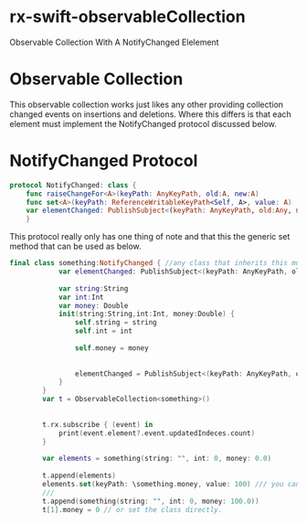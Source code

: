 # rx-swift-observableCollection
Observable Collection With A NotifyChanged Elelement


# Observable Collection

This observable collection works just likes any other providing collection changed events on insertions and deletions. Where this differs is that each element must implement the NotifyChanged protocol discussed below.

# NotifyChanged Protocol

```swift
protocol NotifyChanged: class {
	func raiseChangeFor<A>(keyPath: AnyKeyPath, old:A, new:A)
	func set<A>(keyPath: ReferenceWritableKeyPath<Self, A>, value: A)
	var elementChanged: PublishSubject<(keyPath: AnyKeyPath, old:Any, new:Any)>{ get }
    }
```

This protocol really only has one thing of note and that this the  generic set method that can be used as below.

```swift
final class something:NotifyChanged { //any class that inherits this must be a final class probably because im still a n0_ob
			var elementChanged: PublishSubject<(keyPath: AnyKeyPath, old: Any, new: Any)>
			
			var string:String
			var int:Int
			var money: Double
			init(string:String,int:Int, money:Double) {
				self.string = string
				self.int = int
				
				self.money = money
				
				
				elementChanged = PublishSubject<(keyPath: AnyKeyPath, old: Any, new: Any)>()
			}
		}
		var t = ObservableCollection<something>()
		
		
		t.rx.subscribe { (event) in
			print(event.element?.event.updatedIndeces.count)
		}
		
		var elements = something(string: "", int: 0, money: 0.0)
		
		t.append(elements)
		elements.set(keyPath: \something.money, value: 100) /// you can use the set method to set any variable in your class this method emits an event on the obeservable collection letting the subscriber that an element in the observable collection has changed.
        ///
		t.append(something(string: "", int: 0, money: 100.0))
		t[1].money = 0 // or set the class directly.

```